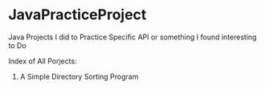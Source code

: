 # JavaPracticeProject
Java Projects I did to Practice Specific API or something I found interesting to Do

Index of All Porjects:

1. A Simple Directory Sorting Program
